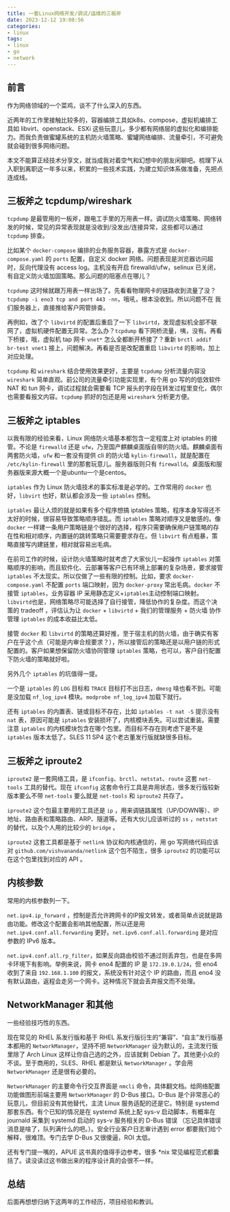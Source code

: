 ```yaml
---
title: 一套Linux网络开发/调试/运维的三板斧
date: 2023-12-12 19:08:56
categories:
- linux
tags:
- linux
- go
- network
---
```


## 前言

作为网络领域的一个菜鸡，谈不了什么深入的东西。

近两年的工作里接触比较多的，容器编排工具如k8s、compose，虚拟机编排工具如 libvirt、openstack、ESXi 这些玩意儿，多少都有网络层的虚拟化和编排能力。而我负责做蜜罐系统的主机防火墙策略、蜜罐网络编排、流量牵引，不可避免就会碰到很多网络问题。

本文不能算正经技术分享文，就当成我对着空气和幻想中的朋友闲聊吧。梳理下从入职到离职这一年多以来，积累的一些技术实践，为建立知识体系做准备，先把点连成线。

## 三板斧之 tcpdump/wireshark

`tcpdump` 是最管用的一板斧，跟电工手里的万用表一样。调试防火墙策略、网络转发的时候，常见的异常表现就是没收到/没发出/连接异常，这些都可以通过 `tcpdump` 排查。

比如某个 `docker-compose` 编排的业务服务容器，暴露方式是 `docker-compose.yaml` 的 `ports` 配置，自定义 docker 网络。问题表现是浏览器访问超时，反向代理没有 access log。主机没有开启 firewalld/ufw，selinux 已关闭，有自定义防火墙加固策略。那么问题的阻塞点在哪儿？

`tcpdump` 这时候就跟万用表一样出场了。先看看物理网卡的链路收到流量了没？`tcpdump -i eno3 tcp and port 443 -nn`，哦吼，根本没收到。所以问题不在  我们服务器上，直接推给客户网管排查。

再例如，改了个 `libvirtd` 的配置后重启了一下 `libvirtd`，发现虚拟机全部不联网了，虚拟机硬件配置无异常。怎么办？`tcpdump` 看下网桥流量，咦，没有。再看下桥接，哦，虚拟机 tap 网卡 `vnet*` 怎么全都断开桥接了？重新 `brctl addif br-test vnet1` 接上，问题解决。再看是否是改配置重启 `libvirtd` 的影响，加上对应处理。

`tcpdump` 和 `wireshark` 结合使用效果更好，主要是 `tcpdump` 分析流量内容没 `wireshark` 简单直观。前公司的流量牵引功能实现里，有个用 go 写的的低效软件 NAT 和 tun 网卡，调试过程就会需要看 TCP 报头的字段在转发过程里变化，偶尔也需要看报文内容。`tcpdump` 抓好的包还是用 `wireshark` 分析更方便。

## 三板斧之 iptables

以我有限的经验来看，Linux 网络防火墙基本都包含一定程度上对 iptables 的接管。不论是 `firewalld` 还是 `ufw`，乃至国产麒麟桌面版自带的防火墙。麒麟桌面有两套防火墙，`ufw` 和一套没有提供 cli 的防火墙 `kylin-firewall`，就是配置在 `/etc/kylin-firewall` 里的那套玩意儿。服务器版则只有 `firewalld`。桌面版和服务器版来源大概一个是ubuntu一个是centos。

`iptables` 作为 Linux 防火墙技术的事实标准是必学的。工作常用的 `docker` 也好，`libvirt` 也好，默认都会涉及一些 `iptables` 控制。

`iptables` 最让人烦的就是如果有多个程序想搞 iptables 策略，程序本身写得还不太好的时候，很容易导致策略顺序错乱。而 `iptables` 策略对顺序又是敏感的。像 `docker` 一样建一条用户策略链是个很好的选择，程序只需要确保用户链策略的存在性和相对顺序，内置链的跳转策略只需要要求存在。但 `libvirt` 有点粗暴，策略直接写内建链里，相对就容易出毛病。

在前司工作的时候，设计防火墙策略时就考虑了大家伙儿一起操作 `iptables` 对策略顺序的影响，而且软件化、云部署等客户已有环境上部署的复杂场景，要求接管 `iptables` 不太现实。所以仅做了一些有限的控制。比如，要求 `docker-compose.yaml` 不配置 `ports` 端口映射，因为 `docker-proxy` 常出毛病。`docker` 不接管 `iptables`，业务容器 IP 采用静态定义+`iptables`主动控制端口映射。`libvirtd`也是，网络策略尽可能选择了自行接管，降低协作的复杂度。而这个决策的 tradeoff ，评估认为让 `docker` + `libvirtd` + 我们的管理服务 + 防火墙 协作管理 `iptables` 的成本收益比太低。

接管 `docker` 和 `libvirtd` 的策略还算好推，至于宿主机的防火墙，由于确实有客户在乎这个点（可能是内审合规要求？），所以接管后的策略还是以用户链的形式配置的。客户如果想保留防火墙协同管理 `iptables` 策略，也可以，客户自行配置下防火墙的策略就好啦。

另外几个 `iptables` 的坑值得一提。

一个是 `iptables` 的 `LOG` 目标和 `TRACE` 目标打不出日志，`dmesg` 啥也看不到。可能是没加载 `nf_log_ipv4` 模块。`modprobe nf_log_ipv4` 加载下就行。

还有 `iptables` 的内置表、链或目标不存在，比如 `iptables -t nat -S` 提示没有 `nat` 表，原因可能是 `iptables` 安装损坏了，内核模块丢失。可以尝试重装。需要注意 `iptables` 的内核模块包含在哪个包里。而目标不存在则考虑下是不是 `iptables` 版本太低了。SLES 11 SP4 这个老古董发行版就缺很多目标。

## 三板斧之 iproute2

`iproute2` 是一套网络工具，是 `ifconfig`、`brctl`、`netstat`、`route` 这套 `net-tools` 工具的替代。现在 `ifconfig` 这套命令行工具是弃用状态，很多发行版较新版本要么不带 `net-tools` 要么就是 `net-tools` 和 `iproute2` 共存了。

`iproute2` 这个包最主要用的工具还是 `ip` ，用来调链路属性（UP/DOWN等）、IP地址、路由表和策略路由、ARP、隧道等。还有大伙儿应该听过的 `ss` ，`netstat` 的替代，以及个人用的比较少的 `bridge` 。

`iproute2` 这套工具都是基于 `netlink` 协议和内核通信的，用 go 写网络代码应该对 `github.com/vishvananda/netlink` 这个包不陌生，很多 `iproute2` 的功能可以在这个包里找到对应的 API 。

## 内核参数

常用的内核参数列一下。

`net.ipv4.ip_forward` ，控制是否允许跨网卡的IP报文转发，或者简单点说就是路由功能。修改这个配置会影响其他配置，所以还是用 `net.ipv4.conf.all.forwarding` 更好。`net.ipv6.conf.all.forwarding` 是对应参数的 IPv6 版本。

`net.ipv4.conf.all.rp_filter`，如果反向路由校验不通过则丢弃包，也是在多网卡环境下有影响。举例来说，网卡 eno4 配置的 IP 是 `172.19.0.1/24`，但 eno4 收到了来自 `192.168.1.100` 的报文，系统没有针对这个 IP 的路由，而且 eno4 没有默认路由，返程会走另一个网卡。这种情况下就会丢弃报文而不处理。

## NetworkManager 和其他

一些经验技巧性的东西。

现在常见的 RHEL 系发行版和基于 RHEL 系发行版衍生的“兼容”、“自主”发行版基本都用的 `NetworkManager`，坚持不把 `NetworkManager` 设为默认的，主流发行版里除了 Arch Linux 这样让你自己选的之外，应该就剩 Debian 了。其他更小众的不谈。至于商用的，SLES、RHEL 都是默认 `NetworkManager` 。学会用 `NetworkManager` 还是很有必要的。

`NetworkManager` 的主要命令行交互界面是 `nmcli` 命令，具体翻文档。给网络配置功能做图形前端主要用 `NetworkManager` 的 D-Bus 接口。D-Bus 是个非常恶心的玩意儿，但目前没有其他替代，主流 Linux 服务适配的还是它。特别是 systemd 那套东西。有个已知的情况是在 systemd 系统上配 sys-v 启动脚本，有概率在 journald 采集到 systemd 启动的 sys-v 服务相关的 D-Bus 错误 （忘记具体错误消息是啥了，队列满什么的吧。）。安全行业客户日志审计遇到 error 都要我们给个解释，很难顶。专门去学 D-Bus 又很傻逼，ROI 太低。

还有专门提一嘴的，APUE 这书真的值得手边参考。很多 *nix 常见编程范式都囊括了。读没读过这书做出来的程序设计真的会很不一样。

## 总结

后面再想想归纳下这两年的工作经历，项目经验和教训。
